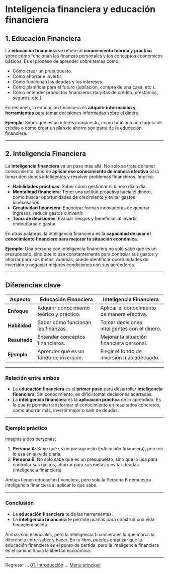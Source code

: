 
# Inteligencia financiera y educación financiera

## **1. Educación Financiera**

La **educación financiera** se refiere al **conocimiento teórico y práctico** sobre cómo funcionan las finanzas personales y los conceptos económicos básicos. Es el proceso de aprender sobre temas como:

- Cómo crear un presupuesto.
- Cómo ahorrar e invertir.
- Cómo funcionan las deudas y los intereses.
- Cómo planificar para el futuro (jubilación, compra de una casa, etc.).
- Cómo entender productos financieros (tarjetas de crédito, préstamos, seguros, etc.).

En resumen, la educación financiera es **adquirir información y herramientas** para tomar decisiones informadas sobre el dinero.

**Ejemplo**: Saber qué es un interés compuesto, cómo funciona una tarjeta de crédito o cómo crear un plan de ahorro son parte de la educación financiera.

---

## **2. Inteligencia Financiera**

La **inteligencia financiera** va un paso más allá. No solo se trata de tener conocimiento, sino de **aplicar ese conocimiento de manera efectiva** para tomar decisiones inteligentes y resolver problemas financieros. Implica:

- **Habilidades prácticas**: Saber cómo gestionar el dinero día a día.
- **Mentalidad financiera**: Tener una actitud proactiva hacia el dinero, como buscar oportunidades de crecimiento y evitar gastos innecesarios.
- **Creatividad financiera**: Encontrar formas innovadoras de generar ingresos, reducir gastos o invertir.
- **Toma de decisiones**: Evaluar riesgos y beneficios al invertir, endeudarse o gastar.

En otras palabras, la inteligencia financiera es la **capacidad de usar el conocimiento financiero para mejorar tu situación económica**.

**Ejemplo**: Una persona con inteligencia financiera no solo sabe qué es un presupuesto, sino que lo usa constantemente para controlar sus gastos y ahorrar para sus metas. Además, puede identificar oportunidades de inversión o negociar mejores condiciones con sus acreedores.

---

## **Diferencias clave**

| **Aspecto**              | **Educación Financiera**                          | **Inteligencia Financiera**                      |
|--------------------------|--------------------------------------------------|-------------------------------------------------|
| **Enfoque**              | Adquirir conocimiento teórico y práctico.        | Aplicar el conocimiento de manera efectiva.     |
| **Habilidad**            | Saber cómo funcionan las finanzas.               | Tomar decisiones inteligentes con el dinero.    |
| **Resultado**            | Entender conceptos financieros.                  | Mejorar la situación financiera personal.       |
| **Ejemplo**              | Aprender qué es un fondo de inversión.           | Elegir el fondo de inversión más adecuado.      |

---

### **Relación entre ambos**

- La **educación financiera** es el **primer paso** para desarrollar **inteligencia financiera**. Sin conocimiento, es difícil tomar decisiones acertadas.
- La **inteligencia financiera** es la **aplicación práctica** de lo aprendido. Es lo que te permite transformar el conocimiento en resultados concretos, como ahorrar más, invertir mejor o salir de deudas.

---

### **Ejemplo práctico**

Imagina a dos personas:

1. **Persona A**: Sabe qué es un presupuesto (educación financiera), pero no lo usa en su vida diaria.
2. **Persona B**: No solo sabe qué es un presupuesto, sino que lo usa para controlar sus gastos, ahorrar para sus metas y evitar deudas (inteligencia financiera).

Ambas tienen educación financiera, pero solo la Persona B demuestra inteligencia financiera al aplicar lo que sabe.

---

### **Conclusión**

- La **educación financiera** te da las herramientas.
- La **inteligencia financiera** te permite usarlas para construir una vida financiera sólida.

Ambas son esenciales, pero la inteligencia financiera es lo que marca la diferencia entre saber y hacer. En tu libro, puedes enfatizar que la educación financiera es el punto de partida, pero la inteligencia financiera es el camino hacia la libertad económica.

---

Regresar ... [01. Introducción](../01-introduccion.md) ... [Menu principal](../../SUMMARY.md)
